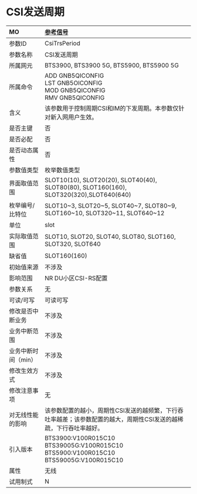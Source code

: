 # CSI发送周期<table><thread><tr><th align = "left">MO</th><th align = "left"><a href = "index.html#CSI发送周期-8">参考信号</a></td></tr></thread><tbody><tr><td>参数ID</td><td>CsiTrsPeriod</td></tr><tr><td>参数名称</td><td>CSI发送周期</td></tr><tr><td>所属网元</td><td>BTS3900, BTS3900 5G, BTS5900, BTS5900 5G</td></tr><tr><td>所属命令</td><td>ADD GNB5QICONFIG<br>LST GNB5OICONFIG<br>MOD GNB5QICONFIG<br>RMV GNB5QICONFIG</td></tr><tr><td>含义</td><td>该参数用于控制周期CSI和IM的下发周期。本参数仅针对新入网用户生效。</td></tr><tr><td>是否主键</td><td>否</td></tr><tr><td>是否必配</td><td>否</td></tr><tr><td>是否动态属性</td><td>否</td></tr><tr><td>参数值类型</td><td>枚举数值类型</td></tr><tr><td>界面取值范围</td><td>SLOT10(10), SLOT20(20), SLOT40(40), SLOT80(80), SLOT160(160), SLOT320(320),SLOT640(640)</td></tr><tr><td>枚举编号/比特位</td><td>SLOT10~3, SLOT20~5, SLOT40~7, SLOT80~9, SLOT160~10, SLOT320~11,
SLOT640~12</td></tr><tr><td>单位</td><td>slot</td></tr><tr><td>实际取值范围</td><td>SLOT10,
SLOT20,
SLOT40,
SLOT80, SLOT160, SLOT320,
SLOT640</td></tr><tr><td>缺省值</td><td>SLOT160(160)</td></tr><tr><td>初始值来源</td><td>不涉及</td></tr><tr><td>影响范围</td><td>NR DU小区CSI-RS配置</td></tr><tr><td>参数关系</td><td>无</td></tr><tr><td>可读/可写</td><td>可读可写</td></tr><tr><td>修改是否中断业务</td><td>不涉及</td></tr><tr><td>业务中断范围</td><td>不涉及</td></tr><tr><td>业务中断时间（min）</td><td>不涉及</td></tr><tr><td>修改生效方式</td><td>不涉及</td></tr><tr><td>修改注意事项</td><td>无</td></tr><tr><td>对无线性能的影响</td><td>该参数配置的越小，周期性CSI发送的越频繁，下行吞吐率越差；该参数配置的越大，周期性CSI发送的越稀疏，下行吞吐率越好。</td></tr><tr><td>引入版本</td><td>BTS3900:V100R015C10<br>BTS39005G:V100R015C10<br>BTS5900:V100R015C10<br>BTS59005G:V100R015C10</td></tr><tr><td>属性</td><td>无线</td></tr><tr><td>试用制式</td><td>N</td></tr></tbody></table>